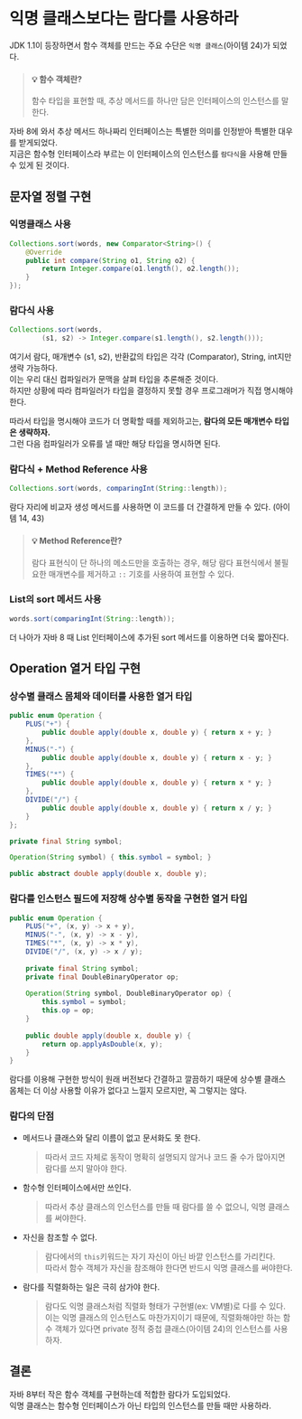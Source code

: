 # 익명 클래스보다는 람다를 사용하라

JDK 1.1이 등장하면서 함수 객체를 만드는 주요 수단은 `익명 클래스`(아이템 24)가 되었다.  
> #### 💡 함수 객체란?  
> 함수 타입을 표현할 때, 추상 메서드를 하나만 담은 인터페이스의 인스턴스를 말한다.

자바 8에 와서 추상 메서드 하나짜리 인터페이스는 특별한 의미를 인정받아 특별한 대우를 받게되었다.  
지금은 함수형 인터페이스라 부르는 이 인터페이스의 인스턴스를 `람다식`을 사용해 만들 수 있게 된 것이다.

## 문자열 정렬 구현
### 익명클래스 사용
```java
Collections.sort(words, new Comparator<String>() {
    @Override
    public int compare(String o1, String o2) {
        return Integer.compare(o1.length(), o2.length());
    }
});
```
### 람다식 사용
```java
Collections.sort(words, 
        (s1, s2) -> Integer.compare(s1.length(), s2.length()));
```
여기서 람다, 매개변수 (s1, s2), 반환값의 타입은 각각 (Comparator<String>), String, int지만 생략 가능하다.  
이는 우리 대신 컴파일러가 문맥을 살펴 타입을 추론해준 것이다.  
하지만 상황에 따라 컴파일러가 타입을 결정하지 못할 경우 프로그래머가 직접 명시해야 한다.

따라서 타입을 명시해야 코드가 더 명확할 때를 제외하고는, **람다의 모든 매개변수 타입은 생략하자.**  
그런 다음 컴파일러가 오류를 낼 때만 해당 타입을 명시하면 된다.  
### 람다식 + Method Reference 사용
```java
Collections.sort(words, comparingInt(String::length));
```
람다 자리에 비교자 생성 메서드를 사용하면 이 코드를 더 간결하게 만들 수 있다. (아이템 14, 43)  

> #### 💡 Method Reference란?  
> 람다 표현식이 단 하나의 메소드만을 호출하는 경우, 해당 람다 표현식에서 불필요한 매개변수를 제거하고 `::` 기호를 사용하여 표현할 수 있다.
### List의 sort 메서드 사용
```java
words.sort(comparingInt(String::length));
```
더 나아가 자바 8 때 List 인터페이스에 추가된 sort 메서드를 이용하면 더욱 짧아진다.

## Operation 열거 타입 구현
### 상수별 클래스 몸체와 데이터를 사용한 열거 타입
```java
public enum Operation {
    PLUS("+") {
        public double apply(double x, double y) { return x + y; }
    },
    MINUS("-") {
        public double apply(double x, double y) { return x - y; }
    },
    TIMES("*") {
        public double apply(double x, double y) { return x * y; }
    },
    DIVIDE("/") {
        public double apply(double x, double y) { return x / y; }
    }
};

private final String symbol;

Operation(String symbol) { this.symbol = symbol; }

public abstract double apply(double x, double y);
```
### 람다를 인스턴스 필드에 저장해 상수별 동작을 구현한 열거 타입
```java
public enum Operation {
    PLUS("+", (x, y) -> x + y),
    MINUS("-", (x, y) -> x - y),
    TIMES("*", (x, y) -> x * y),
    DIVIDE("/", (x, y) -> x / y);
    
    private final String symbol;
    private final DoubleBinaryOperator op;
    
    Operation(String symbol, DoubleBinaryOperator op) {
        this.symbol = symbol;
        this.op = op;
    }
    
    public double apply(double x, double y) {
        return op.applyAsDouble(x, y);
    }
}
```
람다를 이용해 구현한 방식이 원래 버전보다 간결하고 깔끔하기 때문에 상수별 클래스 몸체는 더 이상 사용할 이유가 없다고 느낄지 모르지만, 꼭 그렇지는 않다.  

### 람다의 단점
- 메서드나 클래스와 달리 이름이 없고 문서화도 못 한다.
    > 따라서 코드 자체로 동작이 명확히 설명되지 않거나 코드 줄 수가 많아지면 람다를 쓰지 말아야 한다.
- 함수형 인터페이스에서만 쓰인다.
    > 따라서 추상 클래스의 인스턴스를 만들 때 람다를 쓸 수 없으니, 익명 클래스를 써야한다.
- 자신을 참조할 수 없다.
    > 람다에서의 `this`키워드는 자기 자신이 아닌 바깥 인스턴스를 가리킨다.  
    따라서 함수 객체가 자신을 참조해야 한다면 반드시 익명 클래스를 써야한다.
- 람다를 직렬화하는 일은 극히 삼가야 한다.
    > 람다도 익명 클래스처럼 직렬화 형태가 구현별(ex: VM별)로 다를 수 있다.  
  > 이는 익명 클래스의 인스턴스도 마찬가지이기 때문에, 직렬화해야만 하는 함수 객체가 있다면 private 정적 중첩 클래스(아이템 24)의 인스턴스를 사용하자.

## 결론
자바 8부터 작은 함수 객체를 구현하는데 적합한 람다가 도입되었다.  
익명 클래스는 함수형 인터페이스가 아닌 타입의 인스턴스를 만들 때만 사용하라.